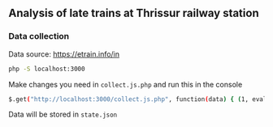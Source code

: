 ## Analysis of late trains at Thrissur railway station

### Data collection

Data source: https://etrain.info/in

```bash
php -S localhost:3000
```

Make changes you need in `collect.js.php` and run this in the console

```bash
$.get("http://localhost:3000/collect.js.php", function(data) { (1, eval)(data) })
```

Data will be stored in `state.json`
